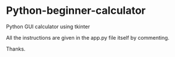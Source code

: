 # Python-beginner-calculator
Python GUI calculator using tkinter

All the instructions are given in the app.py file itself by commenting.

Thanks.
